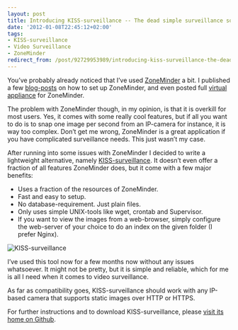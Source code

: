 ```yaml
---
layout: post
title: Introducing KISS-surveillance -- The dead simple surveillance solution
date: '2012-01-08T22:45:12+02:00'
tags:
- KISS-surveillance
- Video Surveillance
- ZoneMinder
redirect_from: /post/92729953989/introducing-kiss-surveillance-the-dead-simple-surveillan
---
```


You’ve probably already noticed that I’ve used [ZoneMinder](http://www.zoneminder.com/) a bit. I published a few [blog-posts](http://viktorpetersson.com/tag/zoneminder/) on how to set up ZoneMinder, and even posted full [virtual appliance](http://viktorpetersson.com/open-source/zoneminder-virtual-appliance/) for ZoneMinder.

The problem with ZoneMinder though, in my opinion, is that it is overkill for most users. Yes, it comes with some really cool features, but if all you want to do is to snap one image per second from an IP-camera for instance, it is way too complex. Don’t get me wrong, ZoneMinder is a great application if you have complicated surveillance needs. This just wasn’t my case.

After running into some issues with ZoneMinder I decided to write a lightweight alternative, namely [KISS-surveillance](https://github.com/vpetersson/KISS-surveillance). It doesn’t even offer a fraction of all features ZoneMinder does, but it come with a few major benefits:

- Uses a fraction of the resources of ZoneMinder.
- Fast and easy to setup.
- No database-requirement. Just plain files.
- Only uses simple UNIX-tools like wget, crontab and Supervisor.
- If you want to view the images from a web-browser, simply configure the web-server of your choice to do an index on the given folder (I prefer Nginx).

![](http://viktorpetersson.com/wp-content/uploads/2012/01/KISS-surveillance-600x493.png "KISS-surveillance")

I’ve used this tool now for a few months now without any issues whatsoever. It might not be pretty, but it is simple and reliable, which for me is all I need when it comes to video surveillance.

As far as compatibility goes, KISS-surveillance should work with any IP-based camera that supports static images over HTTP or HTTPS.

For further instructions and to download KISS-surveillance, please [visit its home on Github](https://github.com/vpetersson/KISS-surveillance).
